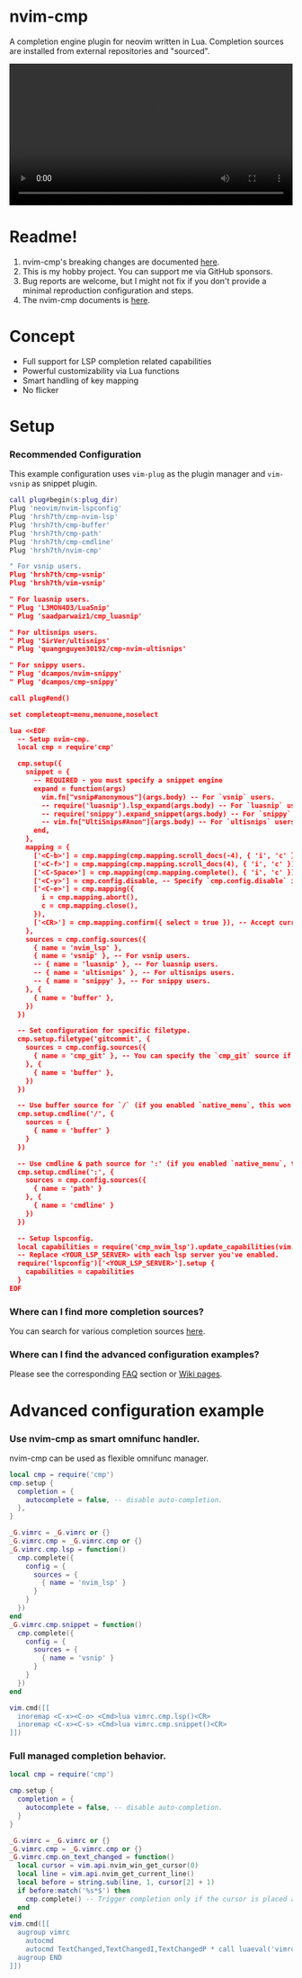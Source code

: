 # nvim-cmp

A completion engine plugin for neovim written in Lua.
Completion sources are installed from external repositories and "sourced".

<video src="https://user-images.githubusercontent.com/629908/139000570-3ac39587-a88b-43c6-b35e-207489719359.mp4" width="100%"></video>

Readme!
====================

1. nvim-cmp's breaking changes are documented [here](https://github.com/hrsh7th/nvim-cmp/issues/231).
2. This is my hobby project. You can support me via GitHub sponsors.
3. Bug reports are welcome, but I might not fix if you don't provide a minimal reproduction configuration and steps.
4. The nvim-cmp documents is [here](./doc/cmp.txt).



Concept
====================

- Full support for LSP completion related capabilities
- Powerful customizability via Lua functions
- Smart handling of key mapping
- No flicker



Setup
====================

### Recommended Configuration

This example configuration uses `vim-plug` as the plugin manager and `vim-vsnip` as snippet plugin.

```lua
call plug#begin(s:plug_dir)
Plug 'neovim/nvim-lspconfig'
Plug 'hrsh7th/cmp-nvim-lsp'
Plug 'hrsh7th/cmp-buffer'
Plug 'hrsh7th/cmp-path'
Plug 'hrsh7th/cmp-cmdline'
Plug 'hrsh7th/nvim-cmp'

" For vsnip users.
Plug 'hrsh7th/cmp-vsnip'
Plug 'hrsh7th/vim-vsnip'

" For luasnip users.
" Plug 'L3MON4D3/LuaSnip'
" Plug 'saadparwaiz1/cmp_luasnip'

" For ultisnips users.
" Plug 'SirVer/ultisnips'
" Plug 'quangnguyen30192/cmp-nvim-ultisnips'

" For snippy users.
" Plug 'dcampos/nvim-snippy'
" Plug 'dcampos/cmp-snippy'

call plug#end()

set completeopt=menu,menuone,noselect

lua <<EOF
  -- Setup nvim-cmp.
  local cmp = require'cmp'

  cmp.setup({
    snippet = {
      -- REQUIRED - you must specify a snippet engine
      expand = function(args)
        vim.fn["vsnip#anonymous"](args.body) -- For `vsnip` users.
        -- require('luasnip').lsp_expand(args.body) -- For `luasnip` users.
        -- require('snippy').expand_snippet(args.body) -- For `snippy` users.
        -- vim.fn["UltiSnips#Anon"](args.body) -- For `ultisnips` users.
      end,
    },
    mapping = {
      ['<C-b>'] = cmp.mapping(cmp.mapping.scroll_docs(-4), { 'i', 'c' }),
      ['<C-f>'] = cmp.mapping(cmp.mapping.scroll_docs(4), { 'i', 'c' }),
      ['<C-Space>'] = cmp.mapping(cmp.mapping.complete(), { 'i', 'c' }),
      ['<C-y>'] = cmp.config.disable, -- Specify `cmp.config.disable` if you want to remove the default `<C-y>` mapping.
      ['<C-e>'] = cmp.mapping({
        i = cmp.mapping.abort(),
        c = cmp.mapping.close(),
      }),
      ['<CR>'] = cmp.mapping.confirm({ select = true }), -- Accept currently selected item. Set `select` to `false` to only confirm explicitly selected items.
    },
    sources = cmp.config.sources({
      { name = 'nvim_lsp' },
      { name = 'vsnip' }, -- For vsnip users.
      -- { name = 'luasnip' }, -- For luasnip users.
      -- { name = 'ultisnips' }, -- For ultisnips users.
      -- { name = 'snippy' }, -- For snippy users.
    }, {
      { name = 'buffer' },
    })
  })

  -- Set configuration for specific filetype.
  cmp.setup.filetype('gitcommit', {
    sources = cmp.config.sources({
      { name = 'cmp_git' }, -- You can specify the `cmp_git` source if you were installed it. 
    }, {
      { name = 'buffer' },
    })
  })

  -- Use buffer source for `/` (if you enabled `native_menu`, this won't work anymore).
  cmp.setup.cmdline('/', {
    sources = {
      { name = 'buffer' }
    }
  })

  -- Use cmdline & path source for ':' (if you enabled `native_menu`, this won't work anymore).
  cmp.setup.cmdline(':', {
    sources = cmp.config.sources({
      { name = 'path' }
    }, {
      { name = 'cmdline' }
    })
  })

  -- Setup lspconfig.
  local capabilities = require('cmp_nvim_lsp').update_capabilities(vim.lsp.protocol.make_client_capabilities())
  -- Replace <YOUR_LSP_SERVER> with each lsp server you've enabled.
  require('lspconfig')['<YOUR_LSP_SERVER>'].setup {
    capabilities = capabilities
  }
EOF
```

### Where can I find more completion sources?

You can search for various completion sources [here](https://github.com/topics/nvim-cmp).

### Where can I find the advanced configuration examples?

Please see the corresponding [FAQ](#how-to-show-name-of-item-kind-and-source-like-compe) section or [Wiki pages](https://github.com/hrsh7th/nvim-cmp/wiki).


Advanced configuration example
====================

### Use nvim-cmp as smart omnifunc handler.

nvim-cmp can be used as flexible omnifunc manager.

```lua
local cmp = require('cmp')
cmp.setup {
  completion = {
    autocomplete = false, -- disable auto-completion.
  },
}

_G.vimrc = _G.vimrc or {}
_G.vimrc.cmp = _G.vimrc.cmp or {}
_G.vimrc.cmp.lsp = function()
  cmp.complete({
    config = {
      sources = {
        { name = 'nvim_lsp' }
      }
    }
  })
end
_G.vimrc.cmp.snippet = function()
  cmp.complete({
    config = {
      sources = {
        { name = 'vsnip' }
      }
    }
  })
end

vim.cmd([[
  inoremap <C-x><C-o> <Cmd>lua vimrc.cmp.lsp()<CR>
  inoremap <C-x><C-s> <Cmd>lua vimrc.cmp.snippet()<CR>
]])
```

### Full managed completion behavior.

```lua
local cmp = require('cmp')

cmp.setup {
  completion = {
    autocomplete = false, -- disable auto-completion.
  }
}

_G.vimrc = _G.vimrc or {}
_G.vimrc.cmp = _G.vimrc.cmp or {}
_G.vimrc.cmp.on_text_changed = function()
  local cursor = vim.api.nvim_win_get_cursor(0)
  local line = vim.api.nvim_get_current_line()
  local before = string.sub(line, 1, cursor[2] + 1)
  if before:match('%s*$') then
    cmp.complete() -- Trigger completion only if the cursor is placed at the end of line.
  end
end
vim.cmd([[
  augroup vimrc
    autocmd
    autocmd TextChanged,TextChangedI,TextChangedP * call luaeval('vimrc.cmp.on_text_changed()')
  augroup END
]])
```




